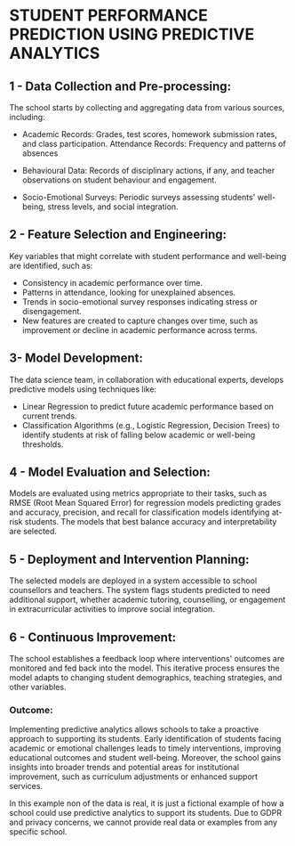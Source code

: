 # STUDENT PERFORMANCE PREDICTION USING PREDICTIVE ANALYTICS


## 1 - Data Collection and Pre-processing:

The school starts by collecting and aggregating data from various sources, including:

* Academic Records: Grades, test scores, homework submission rates, and class participation.
Attendance Records: Frequency and patterns of absences

* Behavioural Data: Records of disciplinary actions, if any, and teacher observations on student behaviour and engagement.

* Socio-Emotional Surveys: Periodic surveys assessing students' well-being, stress levels, and social integration.

## 2 - Feature Selection and Engineering:

Key variables that might correlate with student performance and well-being are identified, such as:

* Consistency in academic performance over time.
* Patterns in attendance, looking for unexplained absences.
* Trends in socio-emotional survey responses indicating stress or disengagement.
* New features are created to capture changes over time, such as improvement or decline in academic performance across terms.

## 3- Model Development:

The data science team, in collaboration with educational experts, develops predictive models using techniques like:

* Linear Regression to predict future academic performance based on current trends.
* Classification Algorithms (e.g., Logistic Regression, Decision Trees) to identify students at risk of falling below academic or well-being thresholds.

## 4 - Model Evaluation and Selection:

Models are evaluated using metrics appropriate to their tasks, such as RMSE (Root Mean Squared Error) for regression models predicting grades and accuracy, precision, and recall for classification models identifying at-risk students. The models that best balance accuracy and interpretability are selected.

## 5 - Deployment and Intervention Planning:

The selected models are deployed in a system accessible to school counsellors and teachers. The system flags students predicted to need additional support, whether academic tutoring, counselling, or engagement in extracurricular activities to improve social integration.

## 6 - Continuous Improvement:

The school establishes a feedback loop where interventions' outcomes are monitored and fed back into the model. This iterative process ensures the model adapts to changing student demographics, teaching strategies, and other variables.

### Outcome:

Implementing predictive analytics allows schools to take a proactive approach to supporting its students. Early identification of students facing academic or emotional challenges leads to timely interventions, improving educational outcomes and student well-being. Moreover, the school gains insights into broader trends and potential areas for institutional improvement, such as curriculum adjustments or enhanced support services.

In this example non of the data is real, it is just a fictional example of how a school could use predictive analytics to support its students. Due to GDPR and privacy concerns, we cannot provide real data or examples from any specific school.